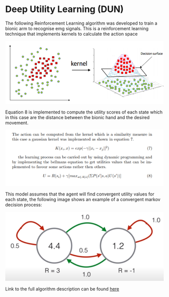 # Deep Utility Learning (DUN)

The following Reinforcement Learning algorithm was developed to train a bionic arm to recognise emg signals.
This is a reinforcement learning technique that implements kernels to calculate the action space 

![kernel](kernel.png)

Equation 8 is implemented to compute the utility scores of each state which in this case are the distance between the bionic hand and the desired movement.

![equations.png](equations.png)

This model assumes that the agent will find convergent utility values for each state, the following image shows an example of a convergent markov decision process:

![markovdecisionprocess](markovdecisionprocess.png)


Link to the full algorithm description can be found [here](Machine_Learning.pdf)
